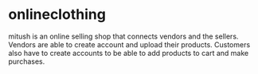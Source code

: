 # onlineclothing
mitush is an online selling shop that connects vendors and the sellers. Vendors are able to create account and upload their products. Customers also have to create accounts to be able to add products to cart and make purchases. 
